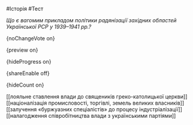 #Історія #Тест

*Що є вагомим прикладом політики радянізації західних областей Української РСР у 1939–1941 рр.?*

{noChangeVote on}

{preview on}

{hideProgress on}

{shareEnable off}

{hideCount on}

[[лояльне ставлення влади до священиків греко-католицької церкви]]
[[націоналізація промисловості, торгівлі, земель великих власників]]
[[залучення «буржуазних спеціалістів» до процесу індустріалізації]]
[[налагодження співробітництва влади з українськими партіями]]
